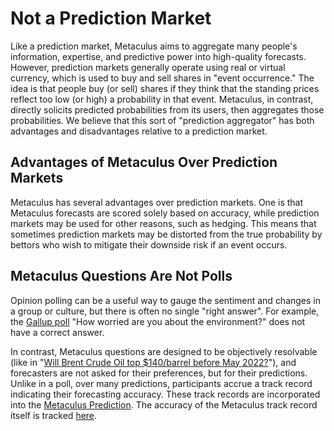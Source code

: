 ---
---

# Not a Prediction Market

Like a prediction market, Metaculus aims to aggregate many people's information, expertise, and predictive power into high-quality forecasts. However, prediction markets generally operate using real or virtual currency, which is used to buy and sell shares in "event occurrence." The idea is that people buy (or sell) shares if they think that the standing prices reflect too low (or high) a probability in that event. Metaculus, in contrast, directly solicits predicted probabilities from its users, then aggregates those probabilities. We believe that this sort of "prediction aggregator" has both advantages and disadvantages relative to a prediction market.

## Advantages of Metaculus Over Prediction Markets

Metaculus has several advantages over prediction markets. One is that Metaculus forecasts are scored solely based on accuracy, while prediction markets may be used for other reasons, such as hedging. This means that sometimes prediction markets may be distorted from the true probability by bettors who wish to mitigate their downside risk if an event occurs.

## Metaculus Questions Are Not Polls

Opinion polling can be a useful way to gauge the sentiment and changes in a group or culture, but there is often no single "right answer". For example, the  [Gallup poll](https://news.gallup.com/poll/391547/seven-year-stretch-elevated-environmental-concern.aspx) "How worried are you about the environment?" does not have a correct answer.

In contrast, Metaculus questions are designed to be objectively resolvable (like in "[Will Brent Crude Oil top $140/barrel before May 2022?](https://www.metaculus.com/questions/9942/brent-oil-to-breach-140-before-may/)"), and forecasters are not asked for their preferences, but for their predictions. Unlike in a poll, over many predictions, participants accrue a track record indicating their forecasting accuracy. These track records are incorporated into the [Metaculus Prediction](/faq/predictions/aggregating-predictions#metaculus-prediction). The accuracy of the Metaculus track record itself is tracked [here](https://www.metaculus.com/questions/track-record/).